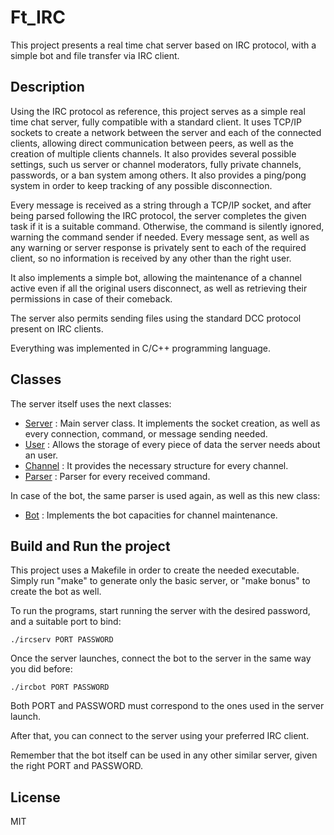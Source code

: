 # Ft_IRC

This project presents a real time chat server based on IRC protocol, with a simple bot and file transfer via IRC client.

## Description

Using the IRC protocol as reference, this project serves as a simple real time chat server, fully compatible with a standard client. It uses TCP/IP sockets to create a network between the server and each of the connected clients, allowing direct communication between peers, as well as the creation of multiple clients channels.
It also provides several possible settings, such us server or channel moderators, fully private channels, passwords, or a ban system among others. It also provides a ping/pong system in order to keep tracking of any possible disconnection.

Every message is received as a string through a TCP/IP socket, and after being parsed following the IRC protocol, the server completes the given task if it is a suitable command. Otherwise, the command is silently ignored, warning the command sender if needed. Every message sent, as well as any warning or server response is privately sent to each of the required client, so no information is received by any other than the right user.

It also implements a simple bot, allowing the maintenance of a channel active even if all the original users disconnect, as well as retrieving their permissions in case of their comeback.

The server also permits sending files using the standard DCC protocol present on IRC clients.

Everything was implemented in C/C++ programming language.

## Classes

The server itself uses the next classes:

* [Server](https://github.com/Sefy-j/Ft_IRC/blob/master/Server.hpp) : Main server class. It implements the socket creation, as well as every connection, command, or message sending needed.
* [User](https://github.com/Sefy-j/Ft_IRC/blob/master/User.hpp) : Allows the storage of every piece of data the server needs about an user.
* [Channel](https://github.com/Sefy-j/Ft_IRC/blob/master/Channel.hpp) : It provides the necessary structure for every channel.
* [Parser](https://github.com/Sefy-j/Ft_IRC/blob/master/Parser.hpp) : Parser for every received command.

In case of the bot, the same parser is used again, as well as this new class:

* [Bot](https://github.com/Sefy-j/Ft_IRC/blob/master/IRCBot/Bot.hpp) : Implements the bot capacities for channel maintenance.

## Build and Run the project

This project uses a Makefile in order to create the needed executable. Simply run "make" to generate only the basic server, or "make bonus" to create the bot as well.

To run the programs, start running the server with the desired password, and a suitable port to bind:

```
./ircserv PORT PASSWORD
```

Once the server launches, connect the bot to the server in the same way you did before:

```
./ircbot PORT PASSWORD
```
Both PORT and PASSWORD must correspond to the ones used in the server launch.

After that, you can connect to the server using your preferred IRC client.

Remember that the bot itself can be used in any other similar server, given the right PORT and PASSWORD.

## License

MIT
